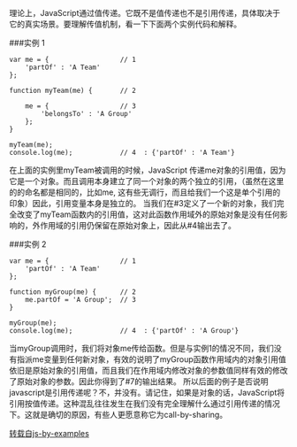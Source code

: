 理论上，JavaScript通过值传递。它既不是值传递也不是引用传递，具体取决于它的真实场景。要理解传值机制，看一下下面两个实例代码和解释。

###实例 1

```
var me = {                  // 1
    'partOf' : 'A Team'
}; 

function myTeam(me) {       // 2

    me = {                  // 3
        'belongsTo' : 'A Group'
    }; 
}   

myTeam(me);     
console.log(me);            // 4  : {'partOf' : 'A Team'}
```

在上面的实例里myTeam被调用的时候，JavaScript 传递me对象的引用值，因为它是一个对象。而且调用本身建立了同一个对象的两个独立的引用，（虽然在这里的的命名都是相同的，比如me, 这有些无调行，而且给我们一个这是单个引用的印象）因此，引用变量本身是独立的。
当我们在#3定义了一个新的对象，我们完全改变了myTeam函数内的引用值，这对此函数作用域外的原始对象是没有任何影响的，外作用域的引用仍保留在原始对象上，因此从#4输出去了。

###实例 2

```
var me = {                  // 1
    'partOf' : 'A Team'
}; 

function myGroup(me) {      // 2
    me.partOf = 'A Group';  // 3
} 

myGroup(me);
console.log(me);            // 4  : {'partOf' : 'A Group'}
```

当myGroup调用时，我们将对象me传给函数。但是与实例1的情况不同，我们没有指派me变量到任何新对象，有效的说明了myGroup函数作用域内的对象引用值依旧是原始对象的引用值，而且我们在作用域内修改对象的参数值同样有效的修改了原始对象的参数。因此你得到了#7的输出结果。
所以后面的例子是否说明javascript是引用传递呢？不，并没有。请记住，如果是对象的话，JavaScript将引用按值传递。这种混乱往往发生在我们没有完全理解什么通过引用传递的情况下。这就是确切的原因，有些人更愿意称它为call-by-sharing。

[转载自js-by-examples](https://github.com/bmkmanoj/js-by-examples/blob/master/examples/js_pass_by_value_or_reference.md)
